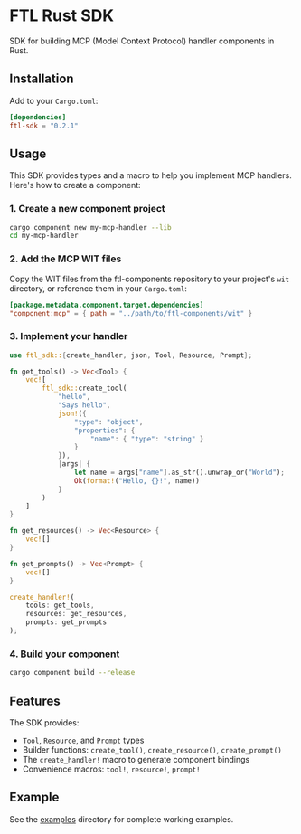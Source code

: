 # FTL Rust SDK

SDK for building MCP (Model Context Protocol) handler components in Rust.

## Installation

Add to your `Cargo.toml`:

```toml
[dependencies]
ftl-sdk = "0.2.1"
```

## Usage

This SDK provides types and a macro to help you implement MCP handlers. Here's how to create a component:

### 1. Create a new component project

```bash
cargo component new my-mcp-handler --lib
cd my-mcp-handler
```

### 2. Add the MCP WIT files

Copy the WIT files from the ftl-components repository to your project's `wit` directory, or reference them in your `Cargo.toml`:

```toml
[package.metadata.component.target.dependencies]
"component:mcp" = { path = "../path/to/ftl-components/wit" }
```

### 3. Implement your handler

```rust
use ftl_sdk::{create_handler, json, Tool, Resource, Prompt};

fn get_tools() -> Vec<Tool> {
    vec![
        ftl_sdk::create_tool(
            "hello",
            "Says hello",
            json!({
                "type": "object",
                "properties": {
                    "name": { "type": "string" }
                }
            }),
            |args| {
                let name = args["name"].as_str().unwrap_or("World");
                Ok(format!("Hello, {}!", name))
            }
        )
    ]
}

fn get_resources() -> Vec<Resource> {
    vec![]
}

fn get_prompts() -> Vec<Prompt> {
    vec![]
}

create_handler!(
    tools: get_tools,
    resources: get_resources,
    prompts: get_prompts
);
```

### 4. Build your component

```bash
cargo component build --release
```

## Features

The SDK provides:
- `Tool`, `Resource`, and `Prompt` types
- Builder functions: `create_tool()`, `create_resource()`, `create_prompt()`
- The `create_handler!` macro to generate component bindings
- Convenience macros: `tool!`, `resource!`, `prompt!`

## Example

See the [examples](../../examples) directory for complete working examples.